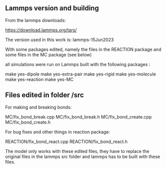 ## Lammps version and building

From the lammps downloads:

https://download.lammps.org/tars/

The version used in this work is: lammps-15Jun2023

With some packages edited, namely the files in the REACTION package and some files in the MC package (see below)

all simulations were run on Lammps built with the following packages :

make yes-dipole
make yes-extra-pair
make yes-rigid
make yes-molecule
make yes-reaction
make yes-MC

## Files edited in folder /src

For making and breaking bonds:

MC/fix_bond_break.cpp
MC/fix_bond_break.h
MC/fix_bond_create.cpp
MC/fix_bond_create.h

For bug fixes and other things in reaction package:

REACTION/fix_bond_react.cpp
REACTION/fix_bond_react.h

The model only works with these edited files, they have to replace the original files in the lammps src folder and lammps has to be built with these files.

